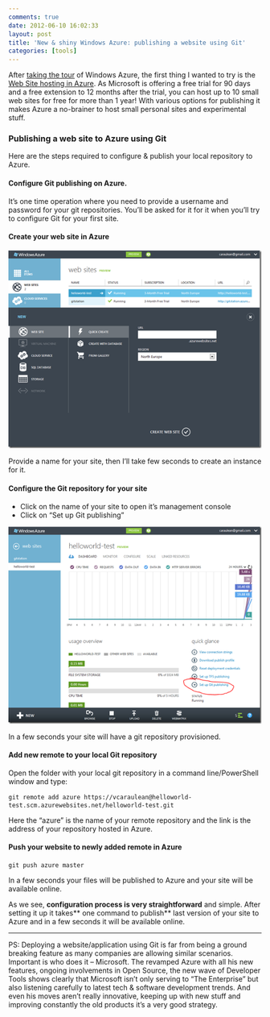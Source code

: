 ```yaml
---
comments: true
date: 2012-06-10 16:02:33
layout: post
title: 'New & shiny Windows Azure: publishing a website using Git'
categories: [tools]
---
```


After [taking the tour](/blog/2012/06/08/new-shiny-windows-azure-taking-the-tour/) of Windows Azure, the first thing I wanted to try is the [Web Site hosting in Azure](https://www.windowsazure.com/en-us/home/scenarios/web-sites/). As Microsoft is offering a free trial for 90 days and a free extension to 12 months after the trial, you can host up to 10 small web sites for free for more than 1 year! With various options for publishing it makes Azure a no-brainer to host small personal sites and experimental stuff.

### Publishing a web site to Azure using Git

Here are the steps required to configure & publish your local repository to Azure.

#### Configure Git publishing on Azure. 

It’s one time operation where you need to provide a username and password for your git repositories. You’ll be asked for it for it when you’ll try to configure Git for your first site.

#### Create your web site in Azure

![alt screenshot](/../../../../../images/2012/azure-git-1.png)

Provide a name for your site, then I’ll take few seconds to create an instance for it.

#### Configure the Git repository for your site

  * Click on the name of your site to open it’s management console  
  * Click on “Set up Git publishing”

![alt screenshot](/../../../../../images/2012/azure-git-2.png)

In a few seconds your site will have a git repository provisioned.

#### Add new remote to your local Git repository

Open the folder with your local git repository in a command line/PowerShell window and type:

	git remote add azure https://vcaraulean@helloworld-test.scm.azurewebsites.net/helloworld-test.git

Here the “azure” is the name of your remote repository and the link is the address of your repository hosted in Azure.

#### Push your website to newly added remote in Azure

	git push azure master

In a few seconds your files will be published to Azure and your site will be available online.

As we see, **configuration process is very straightforward** and simple. After setting it up it takes** one command to publish** last version of your site to Azure and in a few seconds it will be available online.

* * *

PS: Deploying a website/application using Git is far from being a ground breaking feature as many companies are allowing similar scenarios. Important is who does it – Microsoft. The revamped Azure with all his new features, ongoing involvements in Open Source, the new wave of Developer Tools shows clearly that Microsoft isn’t only serving to “The Enterprise” but also listening carefully to latest tech & software development trends. And even his moves aren’t really innovative, keeping up with new stuff and improving constantly the old products it’s a very good strategy.

